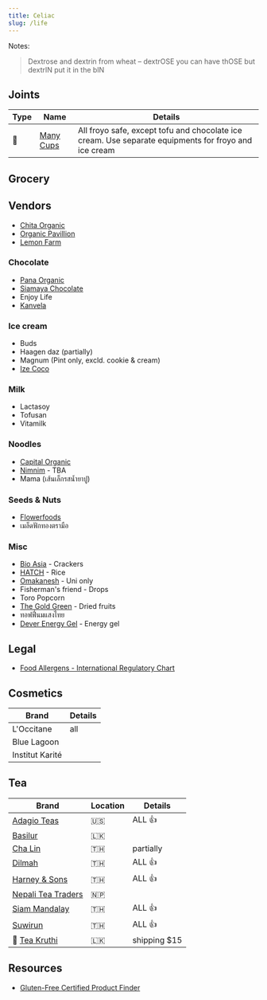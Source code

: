 ```yaml
---
title: Celiac
slug: /life
---
```


Notes:

> Dextrose and dextrin from wheat – dextrOSE you can have thOSE but dextrIN put it in the bIN

## Joints

| Type | Name                                 | Details                                                                                              |
| ---- | ------------------------------------ | ---------------------------------------------------------------------------------------------------- |
| 🍦   | [Many Cups](http://www.manycups.com) | All froyo safe, except tofu and chocolate ice cream. Use separate equipments for froyo and ice cream |

## Grocery

## Vendors

- [Chita Organic](https://www.chitaorganicfood.co.th/category)
- [Organic Pavillion](https://shopee.co.th/organicpavilion)
- [Lemon Farm](https://www.lemonfarm.com/th/online-product.html)

### Chocolate

- [Pana Organic](https://pana-organic.com)
- [Siamaya Chocolate](https://siamayachocolate.com)
- Enjoy Life
- [Kanvela](https://www.kanvelachocolate.com/)

### Ice cream

- Buds
- Haagen daz (partially)
- Magnum (Pint only, excld. cookie & cream)
- [Ize Coco](http://www.izecoco.com/product.html)

### Milk

- Lactasoy
- Tofusan
- Vitamilk

### Noodles

- [Capital Organic](https://www.capital-organic.com/catalog.aspx)
- [Nimnim](https://www.nimnimnoodle.com) - TBA
- Mama (เส้นเล็กรสน้ำยาปู)

### Seeds & Nuts

- [Flowerfoods](https://www.flowerfoodth.com/category)
- เมล็ดฟักทองตรามือ

### Misc

- [Bio Asia](https://www.bioasia.co.th/pdf) - Crackers
- [HATCH](https://www.facebook.com/hatchgoodies) - Rice
- [Omakanesh](https://www.facebook.com/omakanesh/) - Uni only
- Fisherman's friend - Drops
- Toro Popcorn
- [The Gold Green](http://www.thegoldgreenthailand.com/#fruit) - Dried fruits
- ทอฟฟี่นมแสงไทย
- [Dever Energy Gel](https://deverenergygel.com/shop/) - Energy gel

## Legal

- [Food Allergens - International Regulatory Chart](https://farrp.unl.edu/IRChart)

## Cosmetics

| Brand           | Details |
| --------------- | ------- |
| L'Occitane      | all     |
| Blue Lagoon     |         |
| Institut Karité |         |

## Tea

| Brand                                                                                             | Location | Details      |
| ------------------------------------------------------------------------------------------------- | -------- | ------------ |
| [Adagio Teas](https://www.adagio.com)                                                             | 🇺🇸       | ALL 👍       |
| [Basilur](https://www.basilurtea.com/)                                                            | 🇱🇰       |              |
| [Cha Lin](https://th-th.facebook.com/pg/LhinTeaShop2/shop/?referral_code=page_shop_tab&preview=1) | 🇹🇭       | partially    |
| [Dilmah](https://shop.dilmahteathailand.com/en/)                                                  | 🇹🇭       | ALL 👍       |
| [Harney & Sons](https://harneyteasthailand.com)                                                   | 🇹🇭       | ALL 👍       |
| [Nepali Tea Traders](https://www.nepaliteatraders.com/collections/black-tea)                      | 🇳🇵       |              |
| [Siam Mandalay](https://www.facebook.com/SiamMandalayHealthandWellness/)                          | 🇹🇭       | ALL 👍       |
| [Suwirun](http://www.suwirunteashop.com/)                                                         | 🇹🇭       | ALL 👍       |
| 🔸 [Tea Kruthi](https://teakruthi.com/collections/our-teas)                                       | 🇱🇰       | shipping $15 |

## Resources

- [Gluten-Free Certified Product Finder](https://gfco.org/product-directory/)
